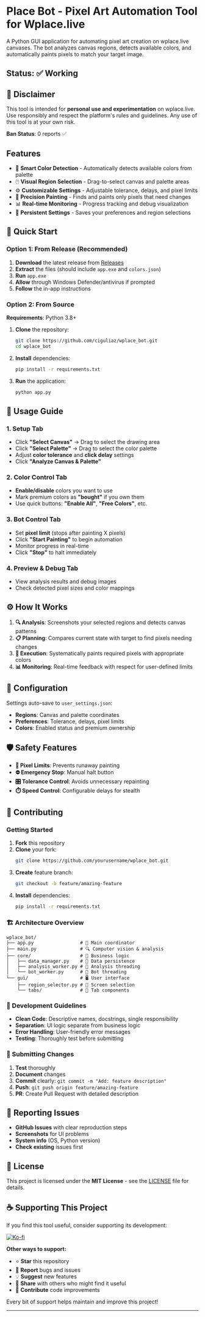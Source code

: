 # Place Bot - Pixel Art Automation Tool for Wplace.live

A Python GUI application for automating pixel art creation on wplace.live canvases. The bot analyzes canvas regions, detects available colors, and automatically paints pixels to match your target image.

## Status: ✅ Working

## 🚨 Disclaimer

This tool is intended for **personal use and experimentation** on wplace.live. Use responsibly and respect the platform's rules and guidelines. Any use of this tool is at your own risk.

**Ban Status**: 0 reports ✅

## Features

- 🎨 **Smart Color Detection** - Automatically detects available colors from palette
- 🖱️ **Visual Region Selection** - Drag-to-select canvas and palette areas
- ⚙️ **Customizable Settings** - Adjustable tolerance, delays, and pixel limits
- 🎯 **Precision Painting** - Finds and paints only pixels that need changes
- 📊 **Real-time Monitoring** - Progress tracking and debug visualization
- 💾 **Persistent Settings** - Saves your preferences and region selections

## 🚀 Quick Start

### Option 1: From Release (Recommended)

1. **Download** the latest release from [Releases](https://github.com/ciguliaz/wplace_bot/releases)
2. **Extract** the files (should include `app.exe` and `colors.json`)
3. **Run** `app.exe`
4. **Allow** through Windows Defender/antivirus if prompted
5. **Follow** the in-app instructions

### Option 2: From Source

**Requirements**: Python 3.8+

1. **Clone** the repository:
   ```bash
   git clone https://github.com/ciguliaz/wplace_bot.git
   cd wplace_bot
   ```

2. **Install** dependencies:
   ```bash
   pip install -r requirements.txt
   ```

3. **Run** the application:
   ```bash
   python app.py
   ```

## 📖 Usage Guide

### 1. Setup Tab
- Click **"Select Canvas"** → Drag to select the drawing area
- Click **"Select Palette"** → Drag to select the color palette  
- Adjust **color tolerance** and **click delay** settings
- Click **"Analyze Canvas & Palette"**

### 2. Color Control Tab
- **Enable/disable** colors you want to use
- Mark premium colors as **"bought"** if you own them
- Use quick buttons: **"Enable All"**, **"Free Colors"**, etc.

### 3. Bot Control Tab
- Set **pixel limit** (stops after painting X pixels)
- Click **"Start Painting"** to begin automation
- Monitor progress in real-time
- Click **"Stop"** to halt immediately

### 4. Preview & Debug Tab
- View analysis results and debug images
- Check detected pixel sizes and color mappings

## ⚙️ How It Works

1. **🔍 Analysis**: Screenshots your selected regions and detects canvas patterns
2. **📋 Planning**: Compares current state with target to find pixels needing changes  
3. **🎨 Execution**: Systematically paints required pixels with appropriate colors
4. **📊 Monitoring**: Real-time feedback with respect for user-defined limits

## 💾 Configuration

Settings auto-save to `user_settings.json`:
- **Regions**: Canvas and palette coordinates
- **Preferences**: Tolerance, delays, pixel limits  
- **Colors**: Enabled status and premium ownership

## 🛡️ Safety Features

- **🎯 Pixel Limits**: Prevents runaway painting
- **⛔ Emergency Stop**: Manual halt button
- **🎛️ Tolerance Control**: Avoids unnecessary repainting
- **⏱️ Speed Control**: Configurable delays for stealth

## 🤝 Contributing

### Getting Started
1. **Fork** this repository
2. **Clone** your fork:
   ```bash
   git clone https://github.com/yourusername/wplace_bot.git
   ```
3. **Create** feature branch:
   ```bash
   git checkout -b feature/amazing-feature
   ```
4. **Install** dependencies:
   ```bash
   pip install -r requirements.txt
   ```

### 🏗️ Architecture Overview

```
wplace_bot/
├── app.py                 # 🎯 Main coordinator
├── main.py                # 🔍 Computer vision & analysis  
├── core/                  # 🧠 Business logic
│   ├── data_manager.py    # 💾 Data persistence
│   ├── analysis_worker.py # 🔬 Analysis threading
│   └── bot_worker.py      # 🤖 Bot threading
└── gui/                   # 🖥️ User interface
    ├── region_selector.py # 📐 Screen selection
    └── tabs/              # 📑 Tab components
```

### 📝 Development Guidelines

- **Clean Code**: Descriptive names, docstrings, single responsibility
- **Separation**: UI logic separate from business logic  
- **Error Handling**: User-friendly error messages
- **Testing**: Thoroughly test before submitting

### 🚀 Submitting Changes
1. **Test** thoroughly
2. **Document** changes  
3. **Commit** clearly: `git commit -m "Add: feature description"`
4. **Push**: `git push origin feature/amazing-feature`
5. **PR**: Create Pull Request with detailed description

## 🐛 Reporting Issues

- **GitHub Issues** with clear reproduction steps
- **Screenshots** for UI problems
- **System info** (OS, Python version)
- **Check existing** issues first

## 📄 License

This project is licensed under the **MIT License** - see the [LICENSE](LICENSE) file for details.

## ☕ Supporting This Project

If you find this tool useful, consider supporting its development:

[![Ko-fi](https://img.shields.io/badge/Ko--fi-F16061?style=for-the-badge&logo=ko-fi&logoColor=white)](https://ko-fi.com/ciguliaz)

**Other ways to support:**
- ⭐ **Star** this repository
- 🐛 **Report** bugs and issues  
- 💡 **Suggest** new features
- 📢 **Share** with others who might find it useful
- 🤝 **Contribute** code improvements

Every bit of support helps maintain and improve this project! 

---
